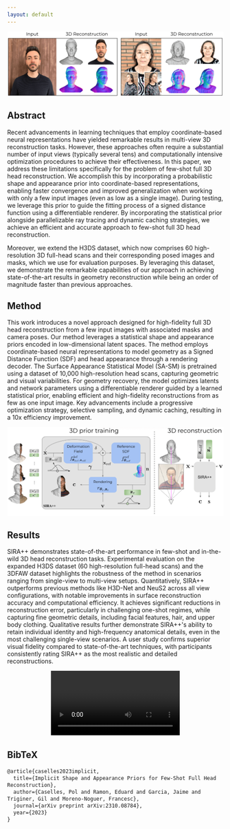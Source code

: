 ```yaml
---
layout: default
---
```


![](assets/images/teaser.png)

## Abstract

Recent advancements in learning techniques that employ coordinate-based neural representations have yielded remarkable results in multi-view 3D reconstruction tasks.  However, these approaches often require a substantial number of input views (typically several tens) and computationally intensive optimization procedures to achieve their effectiveness. In this paper, we address these limitations specifically for the problem of few-shot full 3D head reconstruction.  We accomplish this by incorporating a probabilistic shape and appearance prior into coordinate-based representations, enabling faster convergence and improved generalization when working with only a few input images (even as low as a single image). During testing, we leverage this prior to guide the fitting process of a signed distance function using a differentiable renderer. By incorporating the statistical prior alongside parallelizable ray tracing and dynamic caching strategies, we achieve an efficient and accurate approach to few-shot full 3D head reconstruction.

Moreover, we extend the H3DS dataset, which now comprises 60 high-resolution 3D full-head scans and their corresponding posed images and masks, which we use for evaluation purposes. By leveraging this dataset, we demonstrate the remarkable capabilities of our approach in achieving state-of-the-art results in geometry reconstruction while being an order of magnitude faster than previous approaches. 

## Method

This work introduces a novel approach designed for high-fidelity full 3D head reconstruction from a few input images with associated masks and camera poses. Our method leverages a statistical shape and appearance priors encoded in low-dimensional latent spaces. The method employs coordinate-based neural representations to model geometry as a Signed Distance Function (SDF) and head appearance through a rendering decoder. The Surface Appearance Statistical Model (SA-SM) is pretrained using a dataset of 10,000 high-resolution head scans, capturing geometric and visual variabilities. For geometry recovery, the model optimizes latents and network parameters using a differentiable renderer guided by a learned statistical prior, enabling efficient and high-fidelity reconstructions from as few as one input image. Key advancements include a progressive optimization strategy, selective sampling, and dynamic caching, resulting in a 10x efficiency improvement.

![](assets/images/method.png)

## Results

SIRA++ demonstrates state-of-the-art performance in few-shot and in-the-wild 3D head reconstruction tasks. Experimental evaluation on the expanded H3DS dataset (60 high-resolution full-head scans) and the 3DFAW dataset highlights the robustness of the method in scenarios ranging from single-view to multi-view setups. Quantitatively, SIRA++ outperforms previous methods like H3D-Net and NeuS2 across all view configurations, with notable improvements in surface reconstruction accuracy and computational efficiency. It achieves significant reductions in reconstruction error, particularly in challenging one-shot regimes, while capturing fine geometric details, including facial features, hair, and upper body clothing. Qualitative results further demonstrate SIRA++'s ability to retain individual identity and high-frequency anatomical details, even in the most challenging single-view scenarios. A user study confirms superior visual fidelity compared to state-of-the-art techniques, with participants consistently rating SIRA++ as the most realistic and detailed reconstructions.

<p align="center">
  <video controls>
    <source src="assets/videos/results.webm" type="video/webm" width="700">
  </video>
</p>

## BibTeX

```
@article{caselles2023implicit,
  title={Implicit Shape and Appearance Priors for Few-Shot Full Head Reconstruction},
  author={Caselles, Pol and Ramon, Eduard and Garcia, Jaime and Triginer, Gil and Moreno-Noguer, Francesc},
  journal={arXiv preprint arXiv:2310.08784},
  year={2023}
}
```
